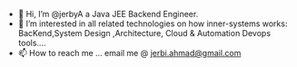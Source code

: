 - 👋 Hi, I’m @jerbyA a Java JEE Backend Engineer.  
- 👀 I’m interested in all related technologies on how inner-systems works: BacKend,System Design ,Architecture, Cloud & Automation Devops tools....
- 📫 How to reach me ... email me @ jerbi.ahmad@gmail.com

<!---
jerbyA/jerbyA is a ✨ special ✨ repository because its `README.md` (this file) appears on your GitHub profile.
You can click the Preview link to take a look at your changes.
--->

